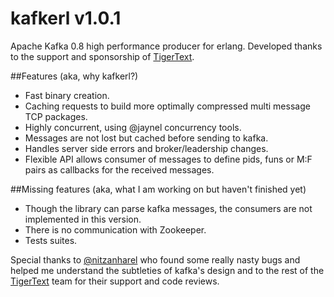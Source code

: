 kafkerl v1.0.1
==============

Apache Kafka 0.8 high performance producer for erlang.
Developed thanks to the support and sponsorship of [TigerText](http://www.tigertext.com/).

##Features (aka, why kafkerl?)
 - Fast binary creation.
 - Caching requests to build more optimally compressed multi message TCP packages.
 - Highly concurrent, using @jaynel concurrency tools.
 - Messages are not lost but cached before sending to kafka.
 - Handles server side errors and broker/leadership changes.
 - Flexible API allows consumer of messages to define pids, funs or M:F pairs as callbacks for the received messages.

##Missing features (aka, what I am working on but haven't finished yet)
 - Though the library can parse kafka messages, the consumers are not implemented in this version.
 - There is no communication with Zookeeper.
 - Tests suites.



Special thanks to [@nitzanharel](https://github.com/nitzanharel) who found some really nasty bugs and helped me understand the subtleties of kafka's design and to the rest of the [TigerText](http://www.tigertext.com/) team for their support and code reviews.
